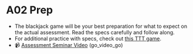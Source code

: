 # A02 Prep

* The blackjack game will be your best preparation for what to expect on the actual assessment. Read the specs carefully and follow along.
* For additional practice with specs, check out [this TTT game](https://github.com/MrPowers/tic_tac_toe/).
* :video_camera: [Assessment Seminar Video](https://vimeo.com/175854381) (go_video_go)
